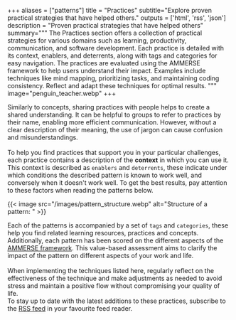 +++
aliases = ["patterns"]
title = "Practices"
subtitle="Explore proven practical strategies that have helped others."
outputs = ['html', 'rss', 'json']
description = "Proven practical strategies that have helped others"
summary="""
The Practices section offers a collection of practical strategies for various domains such as learning, 
productivity, communication, and software development. Each practice is detailed with its context, enablers, and deterrents, 
along with tags and categories for easy navigation. The practices are evaluated using the AMMERSE framework to help users understand their impact. 
Examples include techniques like mind mapping, prioritizing tasks, and maintaining coding consistency. 
Reflect and adapt these techniques for optimal results.
"""
image="penguin_teacher.webp"
+++

Similarly to concepts, sharing practices with people helps to create a shared understanding. It can be helpful to groups to refer to practices by their name, enabling more efficient communication.
However, without a clear description of their meaning, the use of jargon can cause confusion and misunderstandings.
<br />
<br />
To help you find practices that support you in your particular challenges, each practice contains a description of the **context** in which you can
use it. This context is described as `enablers` and `deterrents`, these indicate under which conditions the described pattern is known to work 
well, and conversely when it doesn't work well. To get the best results, pay attention to these factors when reading the patterns below.  

{{< image src="/images/pattern_structure.webp" alt="Structure of a pattern: " >}}

Each of the patterns is accompanied by a set of `tags` and `categories`, these help you find related learning resources, practices and concepts.
Additionally, each pattern has been scored on the different aspects of the [AMMERSE framework](https://www.ammerse.org/). This value-based 
assessment aims to clarify the impact of the pattern on different aspects of your work and life.  
<br />
When implementing the techniques listed here, regularly reflect on the effectiveness of the technique and make adjustments as needed to avoid 
stress and maintain a positive flow without compromising your quality of life.
<br />
To stay up to date with the latest additions to these practices, subscribe to the <a href="./index.xml" target="_blank">RSS feed</a> in your 
favourite feed reader.
